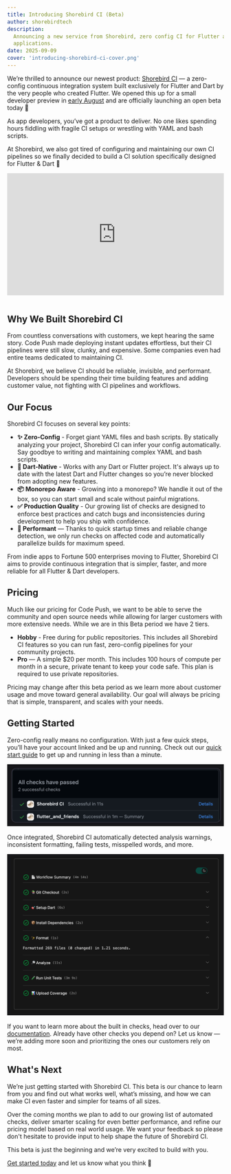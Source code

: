 ```yaml
---
title: Introducing Shorebird CI (Beta)
author: shorebirdtech
description:
  Announcing a new service from Shorebird, zero config CI for Flutter and Dart
  applications.
date: 2025-09-09
cover: 'introducing-shorebird-ci-cover.png'
---
```


We’re thrilled to announce our newest product:
[Shorebird CI](https://docs.shorebird.dev/ci/) — a zero-config continuous
integration system built exclusively for Flutter and Dart by the very people who
created Flutter. We opened this up for a small developer preview in
[early August](https://x.com/shorebirddev/status/1950593850965459226) and are
officially launching an open beta today 🥳

As app developers, you’ve got a product to deliver. No one likes spending hours
fiddling with fragile CI setups or wrestling with YAML and bash scripts.

At Shorebird, we also got tired of configuring and maintaining our own CI
pipelines so we finally decided to build a CI solution specifically designed for
Flutter & Dart 💙

<div style="display:flex;justify-content:center">
  <iframe style="aspect-ratio:16/9;width:100%;margin-inline:auto;margin-bottom:1em" src="https://www.youtube.com/embed/ZMMV418Dt80?si=Ec4cphd4vm1WFBEI" title="YouTube video player" frameborder="0" allow="accelerometer; autoplay; clipboard-write; encrypted-media; gyroscope; picture-in-picture; web-share" referrerpolicy="strict-origin-when-cross-origin" allowfullscreen></iframe>
</div>

## Why We Built Shorebird CI

From countless conversations with customers, we kept hearing the same story.
Code Push made deploying instant updates effortless, but their CI pipelines were
still slow, clunky, and expensive. Some companies even had entire teams
dedicated to maintaining CI.

At Shorebird, we believe CI should be reliable, invisible, and performant.
Developers should be spending their time building features and adding customer
value, not fighting with CI pipelines and workflows.

## Our Focus

Shorebird CI focuses on several key points:

- **✨ Zero-Config** - Forget giant YAML files and bash scripts. By statically
  analyzing your project, Shorebird CI can infer your config automatically. Say
  goodbye to writing and maintaining complex YAML and bash scripts.
- **🎯 Dart-Native** - Works with any Dart or Flutter project. It's always up to
  date with the latest Dart and Flutter changes so you’re never blocked from
  adopting new features.
- **📦 Monorepo Aware** - Growing into a monorepo? We handle it out of the box,
  so you can start small and scale without painful migrations.
- **✅ Production Quality** - Our growing list of checks are designed to enforce
  best practices and catch bugs and inconsistencies during development to help
  you ship with confidence.
- **🚀 Performant** — Thanks to quick startup times and reliable change
  detection, we only run checks on affected code and automatically parallelize
  builds for maximum speed.

From indie apps to Fortune 500 enterprises moving to Flutter, Shorebird CI aims
to provide continuous integration that is simpler, faster, and more reliable for
all Flutter & Dart developers.

## Pricing

Much like our pricing for Code Push, we want to be able to serve the community
and open source needs while allowing for larger customers with more extensive
needs. While we are in this Beta period we have 2 tiers.

- **Hobby** - Free during for public repositories. This includes all Shorebird
  CI features so you can run fast, zero-config pipelines for your community
  projects.
- **Pro** — A simple $20 per month. This includes 100 hours of compute per month
  in a secure, private tenant to keep your code safe. This plan is required to
  use private repositories.

Pricing may change after this beta period as we learn more about customer usage
and move toward general availability. Our goal will always be pricing that is
simple, transparent, and scales with your needs.

## Getting Started

Zero-config really means no configuration. With just a few quick steps, you’ll
have your account linked and be up and running. Check out our
[quick start guide](https://docs.shorebird.dev/ci) to get up and running in less
than a minute.

![Showing Shorebird CI in GitHub Checks in a PR](../../assets/blog/introducing-shorebird-ci/shorebird_ci_in_github_checks.png)

Once integrated, Shorebird CI automatically detected analysis warnings,
inconsistent formatting, failing tests, misspelled words, and more.

![Output of Shorebird CI](../../assets/blog/introducing-shorebird-ci/shorebird_ci_output.png)

If you want to learn more about the built in checks, head over to our
[documentation](https://docs.shorebird.dev/ci/checks). Already have other checks
you depend on? Let us know — we’re adding more soon and prioritizing the ones
our customers rely on most.

## What's Next

We’re just getting started with Shorebird CI. This beta is our chance to learn
from you and find out what works well, what’s missing, and how we can make CI
even faster and simpler for teams of all sizes.

Over the coming months we plan to add to our growing list of automated checks,
deliver smarter scaling for even better performance, and refine our pricing
model based on real world usage. We want your feedback so please don't hesitate
to provide input to help shape the future of Shorebird CI.

This beta is just the beginning and we’re very excited to build with you.

[Get started today](https://docs.shorebird.dev/ci) and let us know what you
think 💙
